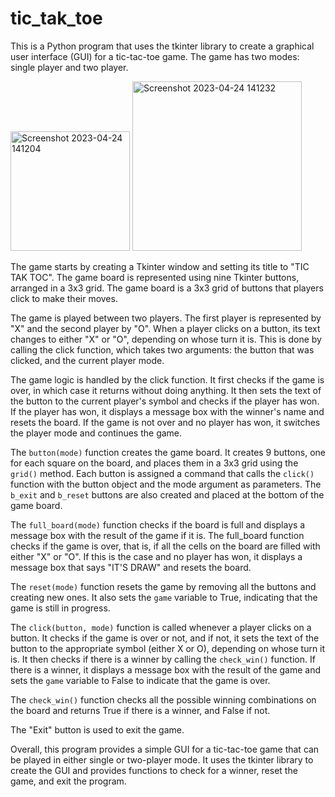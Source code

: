 # tic_tak_toe
This is a Python program that uses the tkinter library to create a graphical user interface (GUI) for a tic-tac-toe game.
The game has two modes: single player and two player. 



<img width="191" alt="Screenshot 2023-04-24 141204" src="https://user-images.githubusercontent.com/130767932/233945470-8e7d9a8f-6509-4cc8-87a4-1070533a5387.png">




<img width="271" alt="Screenshot 2023-04-24 141232" src="https://user-images.githubusercontent.com/130767932/233945551-b4b6be37-192d-4086-958e-cd9ca8714dc5.png">


The game starts by creating a Tkinter window and setting its title to "TIC TAK TOC". 
The game board is represented using nine Tkinter buttons, arranged in a 3x3 grid. 
The game board is a 3x3 grid of buttons that players click to make their moves.

The game is played between two players. 
The first player is represented by "X" and the second player by "O". 
When a player clicks on a button, its text changes to either "X" or "O", depending on whose turn it is. 
This is done by calling the click function, which takes two arguments: the button that was clicked, and the current player mode.

The game logic is handled by the click function. It first checks if the game is over, in which case it returns without doing anything. 
It then sets the text of the button to the current player's symbol and checks if the player has won. 
If the player has won, it displays a message box with the winner's name and resets the board. 
If the game is not over and no player has won, it switches the player mode and continues the game.



The `button(mode)` function creates the game board.
It creates 9 buttons, one for each square on the board, and places them in a 3x3 grid using the `grid()` method. 
Each button is assigned a command that calls the `click()` function with the button object and the mode argument as parameters. 
The `b_exit` and `b_reset` buttons are also created and placed at the bottom of the game board.

The `full_board(mode)` function checks if the board is full and displays a message box with the result of the game if it is. 
The full_board function checks if the game is over, that is, if all the cells on the board are filled with either "X" or "O". 
If this is the case and no player has won, it displays a message box that says "IT'S DRAW" and resets the board.


The `reset(mode)` function resets the game by removing all the buttons and creating new ones. 
It also sets the `game` variable to True, indicating that the game is still in progress.

The `click(button, mode)` function is called whenever a player clicks on a button. 
It checks if the game is over or not, and if not, it sets the text of the button to the appropriate symbol (either X or O), depending on whose turn it is. 
It then checks if there is a winner by calling the `check_win()` function. 
If there is a winner, it displays a message box with the result of the game and sets the `game` variable to False to indicate that the game is over.

The `check_win()` function checks all the possible winning combinations on the board and returns True if there is a winner, and False if not.

The "Exit" button is used to exit the game.

Overall, this program provides a simple GUI for a tic-tac-toe game that can be played in either single or two-player mode. 
It uses the tkinter library to create the GUI and provides functions to check for a winner, reset the game, and exit the program.

